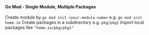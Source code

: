#### Go Mod - Single Module, Multiple Packages

Create module by `go mod init <your-module-name>` e.g. `go mod init home.io`
Create packages in a subdirectory e.g. `pkg/pkg1`
Import local packages like `"home.io/pkg/pkg1"`
